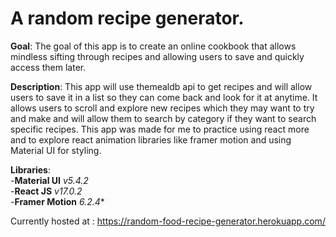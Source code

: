 # A random recipe generator.

**Goal**: The goal of this app is to create an online cookbook that allows mindless sifting through recipes and allowing users to save and quickly access them later.

**Description**:
This app will use themealdb api to get recipes and will allow users to save it in a list so they can come back and look for it at anytime. It allows users to scroll and explore new recipes which they may want to try and make and will allow them to search by category if they want to search specific recipes. This app was made for me to practice using react more and to explore react animation libraries like framer motion and using Material UI for styling.

**Libraries**:\
-**Material UI** *v5.4.2*\
-**React JS** *v17.0.2*\
-**Framer Motion** *6.2.4**

Currently hosted at : https://random-food-recipe-generator.herokuapp.com/
